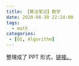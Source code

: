 ```yaml
---
title: 【算法笔记】数学
date: 2020-08-30 22:24:00
tags:
  - math
categories:
 - [OI, Algorithm]
---
```


整理成了 PPT 形式，[链接。](http://fymsoi.tech:9016/problem/6666/testdata/download/%E6%95%B0%E5%AD%A6%E8%AF%BE.pptx)

<!--more-->